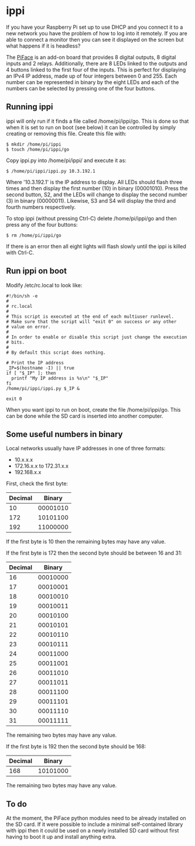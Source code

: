 ippi
====

If you have your Raspberry Pi set up to use DHCP and you connect it to a new
network you have the problem of how to log into it remotely. If you are able
to connect a monitor then you can see it displayed on the screen but what
happens if it is headless?

The [PiFace](http://pi.cs.man.ac.uk/interface.htm) is an add-on board that
provides 8 digital outputs, 8 digital inputs and 2 relays. Additionally, there
are 8 LEDs linked to the outputs and 4 buttons linked to the first four of the
inputs. This is perfect for displaying an IPv4 IP address, made up of four
integers between 0 and 255. Each number can be represented in binary by the
eight LEDs and each of the numbers can be selected by pressing one of the four
buttons.

Running ippi
------------

ippi will only run if it finds a file called /home/pi/ippi/go. This is done so
that when it is set to run on boot (see below) it can be controlled by simply
creating or removing this file. Create this file with:

    $ mkdir /home/pi/ippi
    $ touch /home/pi/ippi/go

Copy ippi.py into /home/pi/ippi/ and execute it as:

    $ /home/pi/ippi/ippi.py 10.3.192.1

Where '10.3.192.1' is the IP address to display. All LEDs should flash three
times and then display the first number (10) in binary (00001010). Press the
second button, S2, and the LEDs will change to display the second number (3)
in binary (00000011). Likewise, S3 and S4 will display the third and fourth
numbers respectively.

To stop ippi (without pressing Ctrl-C) delete /home/pi/ippi/go and then press
any of the four buttons:

    $ rm /home/pi/ippi/go

If there is an error then all eight lights will flash slowly until the ippi is
killed with Ctrl-C.

Run ippi on boot
----------------

Modify /etc/rc.local to look like:

    #!/bin/sh -e
    #
    # rc.local
    #
    # This script is executed at the end of each multiuser runlevel.
    # Make sure that the script will "exit 0" on success or any other
    # value on error.
    #
    # In order to enable or disable this script just change the execution
    # bits.
    #
    # By default this script does nothing.
    
    # Print the IP address
    _IP=$(hostname -I) || true
    if [ "$_IP" ]; then
      printf "My IP address is %s\n" "$_IP"
    fi
    /home/pi/ippi/ippi.py $_IP &
    
    exit 0

When you want ippi to run on boot, create the file /home/pi/ippi/go. This can
be done while the SD card is inserted into another computer.

Some useful numbers in binary
-----------------------------

Local networks usually have IP addresses in one of three formats:

* 10.x.x.x
* 172.16.x.x to 172.31.x.x
* 192.168.x.x

First, check the first byte:

| Decimal |  Binary  |
| ------- | -------- |
| 10      | 00001010 |
| 172     | 10101100 |
| 192     | 11000000 |

If the first byte is 10 then the remaining bytes may have any value.

If the first byte is 172 then the second byte should be between 16 and 31:

| Decimal |  Binary  |
| ------- | -------- |
| 16      | 00010000 |
| 17      | 00010001 |
| 18      | 00010010 |
| 19      | 00010011 |
| 20      | 00010100 |
| 21      | 00010101 |
| 22      | 00010110 |
| 23      | 00010111 |
| 24      | 00011000 |
| 25      | 00011001 |
| 26      | 00011010 |
| 27      | 00011011 |
| 28      | 00011100 |
| 29      | 00011101 |
| 30      | 00011110 |
| 31      | 00011111 |

The remaining two bytes may have any value.

If the first byte is 192 then the second byte should be 168:

| Decimal |  Binary  |
| ------- | -------- |
| 168     | 10101000 |

The remaining two bytes may have any value.

To do
-----

At the moment, the PiFace python modules need to be already installed on the
SD card. If it were possible to include a minimal self-contained library with
ippi then it could be used on a newly installed SD card without first having
to boot it up and install anything extra.
